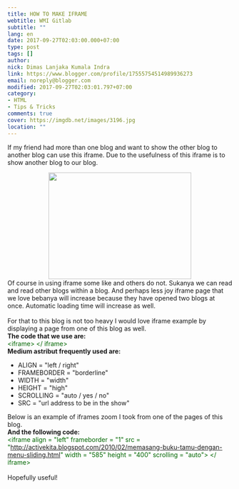 ```yaml
---
title: HOW TO MAKE IFRAME
webtitle: WMI Gitlab
subtitle: ""
lang: en
date: 2017-09-27T02:03:00.000+07:00
type: post
tags: []
author:
nick: Dimas Lanjaka Kumala Indra
link: https://www.blogger.com/profile/17555754514989936273
email: noreply@blogger.com
modified: 2017-09-27T02:03:01.797+07:00
category:
- HTML
- Tips & Tricks
comments: true
cover: https://imgdb.net/images/3196.jpg
location: ""
---
```


If my friend had more than one blog and want to show the other blog to another blog can use this iframe. Due to the usefulness of this iframe is to show another blog to our blog. <br><div class="separator" style="clear: both; text-align: center;"><a href="https://imgdb.net/images/3196.jpg" imageanchor="1" style="margin-left: 1em; margin-right: 1em;" rel="noopener noreferer nofollow"><img border="0" data-original-height="332" data-original-width="443" height="239" src="https://imgdb.net/images/3196.jpg" width="320"></a></div>Of course in using iframe some like and others do not. Sukanya we can read and read other blogs within a blog. And perhaps less joy iframe page that we love bebanya will increase because they have opened two blogs at once. Automatic loading time will increase as well. <br><br>For that to this blog is not too heavy I would love iframe example by displaying a page from one of this blog as well. <br><b>The code that we use are:</b> <br><span style="color: #006600;">&lt;iframe&gt; &lt;/ iframe&gt;</span> <br><b>Medium astribut frequently used are:</b> <br><ul><li> ALIGN = "left / right" </li><li> FRAMEBORDER = "borderline" </li><li> WIDTH = "width" </li><li> HEIGHT = "high" </li><li> SCROLLING = "auto / yes / no" </li><li> SRC = "url address to be in the show" </li></ul>Below is an example of iframes zoom I took from one of the pages of this blog. <br><b>And the following code:</b> <br><span style="color: #006600;">&lt;iframe align = "left" frameborder = "1" src = "http://activekita.blogspot.com/2010/02/memasang-buku-tamu-dengan-menu-sliding.html" width = "585" height = "400" scrolling = "auto"&gt; &lt;/ iframe&gt;</span> <br><br>Hopefully useful!